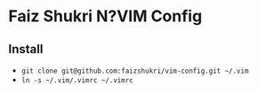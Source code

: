 # Faiz Shukri N?VIM Config

## Install

 * `git clone git@github.com:faizshukri/vim-config.git ~/.vim`
 * `ln -s ~/.vim/.vimrc ~/.vimrc`
